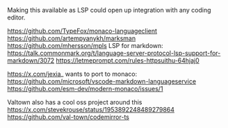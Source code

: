 Making this available as LSP could open up integration with any coding editor.

https://github.com/TypeFox/monaco-languageclient
https://github.com/artempyanykh/marksman
https://github.com/mhersson/mpls
LSP for markdown:
https://talk.commonmark.org/t/language-server-protocol-lsp-support-for-markdown/3072
https://letmeprompt.com/rules-httpsuithu-64hjaj0

https://x.com/jexia_ wants to port to monaco:
https://github.com/microsoft/vscode-markdown-languageservice
https://github.com/esm-dev/modern-monaco/issues/1

Valtown also has a cool oss project around this https://x.com/stevekrouse/status/1953892248489279864
https://github.com/val-town/codemirror-ts
